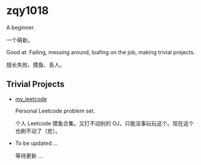 <!--
**zqy1018/zqy1018** is a ✨ _special_ ✨ repository because its `README.md` (this file) appears on your GitHub profile.

Here are some ideas to get you started:

- 🔭 I’m currently working on ...
- 🌱 I’m currently learning ...
- 👯 I’m looking to collaborate on ...
- 🤔 I’m looking for help with ...
- 💬 Ask me about ...
- 📫 How to reach me: ...
- 😄 Pronouns: ...
- ⚡ Fun fact: ...
-->

# zqy1018

A beginner.

一个萌新。

Good at: Failing, messing around, loafing on the job, making trivial projects.

擅长失败、摸鱼、丢人。

## Trivial Projects

- [my_leetcode](https://github.com/zqy1018/my_leetcode)

  Personal Leetcode problem set.
  
  个人 Leetcode 摸鱼合集。又打不动别的 OJ，只能没事玩玩这个。现在这个也刷不动了（悲）。
  
- To be updated ...

  等待更新 ...
